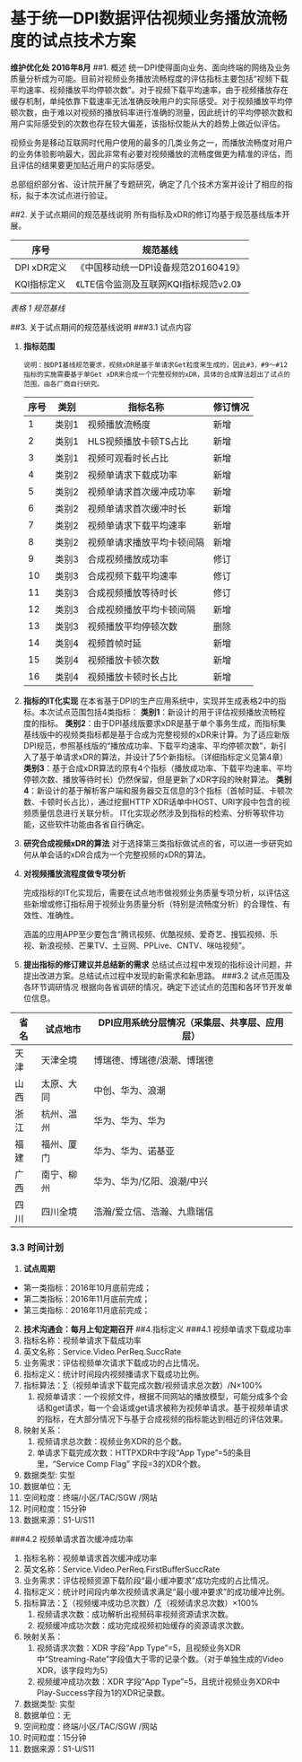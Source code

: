 # 基于统一DPI数据评估视频业务播放流畅度的试点技术方案
**维护优化处 2016年8月**
##1. 概述
统一DPI使得面向业务、面向终端的网络及业务质量分析成为可能。目前对视频业务播放流畅程度的评估指标主要包括“视频下载平均速率、视频播放平均停顿次数”。对于视频下载平均速率，由于视频播放存在缓存机制，单纯依靠下载速率无法准确反映用户的实际感受。对于视频播放平均停顿次数，由于难以对视频的播放码率进行准确的测量，因此统计的平均停顿次数和用户实际感受到的次数也存在较大偏差，该指标仅能从大的趋势上做近似评估。

视频业务是移动互联网时代用户使用的最多的几类业务之一，而播放流畅度对用户的业务体验影响最大，因此非常有必要对视频播放的流畅度做更为精准的评估，而且评估的结果要更加贴近用户的实际感受。

总部组织部分省、设计院开展了专题研究，确定了几个技术方案并设计了相应的指标，拟于本次试点进行验证。

##2. 关于试点期间的规范基线说明
所有指标及xDR的修订均基于规范基线版本开展。

| **序号**    | **规范基线**                 |
| --------- | ------------------------ |
| DPI xDR定义 | 《中国移动统一DPI设备规范20160419》  |
| KQI指标定义   | 《LTE信令监测及互联网KQI指标规范v2.0》 |

*表格 1 规范基线*

##3. 关于试点期间的规范基线说明
###3.1 试点内容
1. **指标范围**

   ```
   说明：按DPI基线规范要求，视频xDR是基于单请求Get粒度来生成的，因此#3，#9～#12指标的实施需要基于单Get xDR来合成一个完整视频的xDR，具体的合成算法超出了试点的范围，由各厂商自行研究。
   ```

   | 序号   | 类别   | 指标名称          | 修订情况 |
   | ---- | ---- | ------------- | ---- |
   | 1    | 类别1  | 视频播放流畅度       | 新增   |
   | 2    | 类别1  | HLS视频播放卡顿TS占比 | 新增   |
   | 3    | 类别1  | 视频可观看时长占比     | 新增   |
   | 4    | 类别2  | 视频单请求下载成功率    | 新增   |
   | 5    | 类别2  | 视频单请求首次缓冲成功率  | 新增   |
   | 6    | 类别2  | 视频单请求首次缓冲时长   | 新增   |
   | 7    | 类别2  | 视频单请求下载平均速率   | 新增   |
   | 8    | 类别2  | 视频单请求播放平均卡顿间隔 | 新增   |
   | 9    | 类别3  | 合成视频播放成功率     | 修订   |
   | 10   | 类别3  | 合成视频下载平均速率    | 修订   |
   | 11   | 类别3  | 合成视频播放等待时长    | 修订   |
   | 12   | 类别3  | 合成视频播放平均卡顿间隔  | 新增   |
   | 13   | 类别3  | 视频播放平均停顿次数    | 删除   |
   | 14   | 类别4  | 视频首帧时延        | 新增   |
   | 15   | 类别4  | 视频播放卡顿次数      | 新增   |
   | 16   | 类别4  | 视频播放卡顿时长占比    | 新增   |

2. **指标的IT化实现**
   在本省基于DPI的生产应用系统中，实现并生成表格2中的指标。本次试点范围包括4类指标：
   **类别1**：新设计的用于评估视频播放流畅程度的指标。
   **类别2**：由于DPI基线版要求xDR是基于单个事务生成，而指标集基线版中的视频类指标都是基于合成为完整视频的xDR来计算。为了适应新版DPI规范，参照基线版的“播放成功率、下载平均速率、平均停顿次数”，新引入了基于单请求xDR的算法，并设计了5个新指标。（详细指标定义见第4章）
   **类别3**：基于合成xDR算法的原有4个指标（播放成功率、下载平均速率、平均停顿次数、播放等待时长）仍然保留，但是更新了xDR字段的映射算法。
   **类别4**：新设计的基于解析客户端和服务器交互信息的3个指标（首帧时延、卡顿次数、卡顿时长占比），通过挖掘HTTP  XDR话单中HOST、URI字段中包含的视频质量信息进行关联分析。
   IT化实现必然涉及到指标的检索、分析等软件功能，这些软件功能由各省自行确定。

3. **研究合成视频xDR的算法**
   对于选择第三类指标做试点的省，可以进一步研究如何从单会话的xDR合成为一个完整视频的xDR的算法。

4. **对视频播放流程度做专项分析**

   完成指标的IT化实现后，需要在试点地市做视频业务质量专项分析，以评估这些新增或修订指标用于视频业务质量分析（特别是流畅度分析）的合理性、有效性、准确性。

   涵盖的应用APP至少要包含“腾讯视频、优酷视频、爱奇艺、搜狐视频、乐视、新浪视频、芒果TV、土豆网、PPLive、CNTV、咪咕视频”。

5. **提出指标的修订建议并总结新的需求**
   总结试点过程中发现的指标设计问题，并提出改进方案。总结试点过程中发现的新需求和新思路。
###3.2 试点范围及各环节调研情况
根据向各省调研的情况，确定下述试点的范围和各环节开发单位信息。

| **省名** | **试点地市** | **DPI应用系统分层情况（采集层、共享层、应用层）** |
| ------ | -------- | ---------------------------- |
| 天津     | 天津全境     | 博瑞德、博瑞德/浪潮、博瑞德               |
| 山西     | 太原、大同    | 中创、华为、浪潮                     |
| 浙江     | 杭州、温州    | 华为、华为、华为                     |
| 福建     | 福州、厦门    | 华为、华为、诺基亚                    |
| 广西     | 南宁、柳州    | 华为、华为/亿阳、浪潮/中兴               |
| 四川     | 四川全境     | 浩瀚/爱立信、浩瀚、九鼎瑞信               |

### 3.3 时间计划

1. **试点周期**

* 第一类指标：2016年10月底前完成；
* 第二类指标：2016年11月底前完成；
* 第三类指标：2016年11月底前完成；
2. **技术沟通会：每月上旬定期召开**
##4.指标定义
###4.1 视频单请求下载成功率
1. 指标名称：视频单请求下载成功率
2. 英文名称：Service.Video.PerReq.SuccRate
3. 业务需求：评估视频单次请求下载成功的占比情况。
4. 指标定义：统计时间段内视频播请求下载成功比例。
5. 指标算法：∑（视频单请求下载完成次数/视频请求总次数）/N×100%
   1. 视频单请求：一个视频文件，根据不同网站的播放模型，可能分成多个会话和get请求，每一个会话或get请求被称为视频单请求。基于视频单请求的指标，在大部分情况下与基于合成视频的指标能达到相近的评估效果。
6. 映射关系：
   1. 视频请求总次数：视频业务XDR的总个数。
   2. 单请求下载完成次数：HTTPXDR中字段“App Type”=5的条目里，“Service Comp Flag” 字段=3的XDR个数。
7. 数据类型: 实型
8. 数据单位：无
9. 空间粒度：终端/小区/TAC/SGW /网站
10. 时间粒度：15分钟
11. 数据来源：S1-U/S11 

###4.2 视频单请求首次缓冲成功率
1. 指标名称：视频单请求首次缓冲成功率
2. 英文名称：Service.Video.PerReq.FirstBufferSuccRate
3. 业务需求：评估视频资源下载阶段“最小缓冲要求”成功完成的占比情况。
4. 指标定义：统计时间段内单次视频请求满足“最小缓冲要求”的成功缓冲比例。
5. 指标算法：∑（视频缓冲成功总次数）/∑（视频请求总次数）×100%
    1. 视频请求次数：成功解析出视频码率视频资源请求次数。
    2. 视频缓冲成功次数：成功完成视频初始缓存的资源请求次数。
6. 映射关系：
    1. 视频请求次数：XDR 字段“App Type”=5，且视频业务XDR中“Streaming-Rate”字段值大于零的记录个数。（对于单独生成的Video XDR，该字段均为5）
    2. 视频缓冲成功次数：XDR 字段“App Type”=5，且统计视频业务XDR中Play-Success字段为1的XDR记录数。
7. 数据类型: 实型
8. 数据单位：无
9. 空间粒度：终端/小区/TAC/SGW /网站
10. 时间粒度：15分钟
11. 数据来源：S1-U/S11


